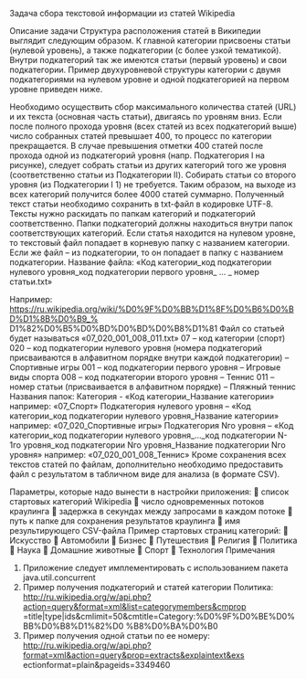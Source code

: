 Задача сбора текстовой информации из статей Wikipedia


Описание задачи
Структура расположения статей в Википедии выглядит следующим образом. 
К главной категории присвоены статьи (нулевой уровень), а также подкатегории (с более узкой тематикой). 
Внутри подкатегорий так же имеются статьи (первый уровень) и свои подкатегории. Пример двухуровневой структуры категории 
с двумя подкатегориями на нулевом уровне и одной подкатегорией на первом уровне приведен ниже.

Необходимо осуществить сбор максимального количества статей (URL) и их текста (основная часть статьи), двигаясь по уровням вниз. 
Если после полного прохода уровня (всех статей из всех подкатегорий выше) число собранных статей превышает 400, то процесс 
по категории прекращается. В случае превышения отметки 400 статей после прохода одной из подкатегорий уровня (напр. Подкатегория I 
на рисунке), следует собрать статьи из других категорий того же уровня (соответственно статьи из Подкатегории II). Собирать статьи 
со второго уровня (из Подкатегории I 1) не требуется.
Таким образом, на выходе из всех категорий получится более 4000 статей суммарно.
Полученный текст статьи необходимо сохранить в txt-файл в кодировке UTF-8.
Тексты нужно раскидать по папкам категорий и подкатегорий соответственно. Папки подкатегорий должны находиться внутри папок 
соответствующих категорий. Если статья находится на нулевом уровне, то текстовый файл попадает в корневую папку с названием категории. 
Если же файл – из подкатегории, то он попадает в папку с названием подкатегории.
Название файла: «Код категории_код подкатегории нулевого уровня_код подкатегории первого уровня_ … _ номер статьи.txt»

Например:
https://ru.wikipedia.org/wiki/%D0%9F%D0%BB%D1%8F%D0%B6%D0%BD%D1%8B%D0%B9_%
D1%82%D0%B5%D0%BD%D0%BD%D0%B8%D1%81
Файл со статьей будет называться «07_020_001_008_011.txt»
07 – код категории (спорт)
020 – код подкатегории нулевого уровня (номера подкатегорий присваиваются в
алфавитном порядке внутри каждой подкатегории) – Спортивные игры
001 – код подкатегории первого уровня – Игровые виды спорта
008 – код подкатегории второго уровня – Теннис
011 – номер статьи (присваивается в алфавитном порядке) – Пляжный теннис
Названия папок:
Категория - «Код категории_Название категории» например: «07_Спорт»
Подкатегория нулевого уровня – «Код категории_код подкатегории нулевого
уровня_Название категории» например: «07_020_Спортивные игры»
Подкатегория Nго уровня – «Код категории_код подкатегории нулевого уровня_..._код
подкатегории N-1го уровня_код подкатегории Nго уровня_Название подкатегории Nго
уровня» например: «07_020_001_008_Теннис»
Кроме сохранения всех текстов статей по файлам, дополнительно необходимо
предоставить файл с результатом в табличном виде для анализа (в формате CSV). 

Параметры, которые надо вынести в настройки приложения:
 список стартовых категорий Wikipedia
 число одновременных потоков краулинга
 задержка в секундах между запросами в каждом потоке
 путь к папке для сохранения результатов краулинга
 имя результирующего CSV-файла
Пример стартовых страниц категорий:
 Искусство
 Автомобили
 Бизнес
 Путешествия
 Религия
 Политика
 Наука
 Домашние животные
 Спорт
 Технология
Примечания
1. Приложение следует имплементировать с использованием пакета
java.util.concurrent
2. Пример получения подкатегорий и статей категории Политика:
http://ru.wikipedia.org/w/api.php?action=query&format=xml&list=categorymembers&cmprop
=title|type|ids&cmlimit=50&cmtitle=Category:%D0%9F%D0%BE%D0%BB%D0%B8%D1%82%D0
%B8%D0%BA%D0%B0
3. Пример получения одной статьи по ее номеру:
http://ru.wikipedia.org/w/api.php?format=xml&action=query&prop=extracts&explaintext&exs
ectionformat=plain&pageids=3349460

